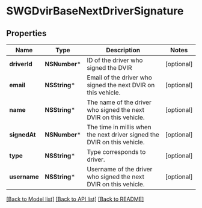 # SWGDvirBaseNextDriverSignature

## Properties
Name | Type | Description | Notes
------------ | ------------- | ------------- | -------------
**driverId** | **NSNumber*** | ID of the driver who signed the DVIR | [optional] 
**email** | **NSString*** | Email of the  driver who signed the next DVIR on this vehicle. | [optional] 
**name** | **NSString*** | The name of the driver who signed the next DVIR on this vehicle. | [optional] 
**signedAt** | **NSNumber*** | The time in millis when the next driver signed the DVIR on this vehicle. | [optional] 
**type** | **NSString*** | Type corresponds to driver. | [optional] 
**username** | **NSString*** | Username of the  driver who signed the next DVIR on this vehicle. | [optional] 

[[Back to Model list]](../README.md#documentation-for-models) [[Back to API list]](../README.md#documentation-for-api-endpoints) [[Back to README]](../README.md)


